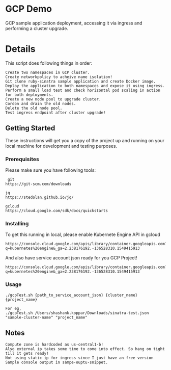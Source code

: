 # GCP Demo

GCP sample application deployment, accessing it via ingress and performing a cluster upgrade.

# Details

This script does following things in order:

    Create two namespaces in GCP cluster.
    Create networkpolicy to acheive name isolation!
    Git clone ruby-sinatra sample application and create Docker image.
    Deploy the application to both namespaces and expose it using ingress.
    Perform a small load test and check horizontal pod scaling in action for both deployments.
    Create a new node pool to upgrade cluster.
    Cordon and drain the old nodes.
    Delete the old node pool.
    Test ingress endpoint after cluster upgrade!

## Getting Started

These instructions will get you a copy of the project up and running on your local machine for development and testing purposes.

### Prerequisites

Please make sure you have following tools:

     git
    https://git-scm.com/downloads

    jq
    https://stedolan.github.io/jq/

    gcloud
    https://cloud.google.com/sdk/docs/quickstarts

### Installing

To get this running in local, please enable Kubernete Engine API in gcloud

    https://console.cloud.google.com/apis/library/container.googleapis.com?q=kubernetes%20engine&_ga=2.238176192.-136528310.1549415913

And also have service account json ready for you GCP Project!

    https://console.cloud.google.com/apis/library/container.googleapis.com?q=kubernetes%20engine&_ga=2.238176192.-136528310.1549415913

### Usage

    ./gcpTest.sh {path_to_service_account_json} {cluster_name} {project_name}

    For eg,
    ./gcpTest.sh /Users/shashank.koppar/Downloads/sinatra-test.json "sample-cluster-name" "project_name"

## Notes
    Compute zone is hardcoded as us-central1-b!
    Also external ip takes some time to come into effect. So hang on tight till it gets ready!
    Not using static ip for ingress since I just have an free version
    Sample console output in sampe-ouptu-snippet.
